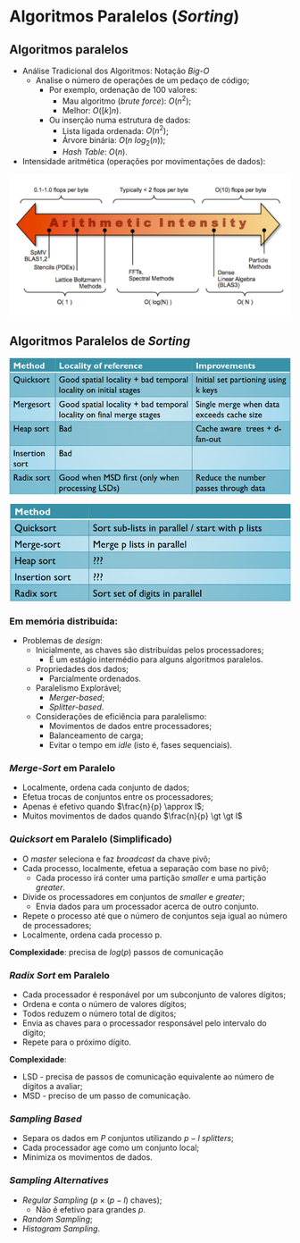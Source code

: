 # Algoritmos Paralelos (*Sorting*)

## Algoritmos paralelos

- Análise Tradicional dos Algoritmos: Notação *Big-O*
  - Analise o número de operações de um pedaço de código;
    - Por exemplo, ordenação de 100 valores:
      - Mau algoritmo (*brute force*): $O(n^2)$;
      - Melhor: $O([k]n)$.
    - Ou inserção numa estrutura de dados:
      - Lista ligada ordenada: $O(n^2)$;
      - Árvore binária: $O(n\ log_2(n))$;
      - *Hash Table*: $O(n)$.
- Intensidade aritmética (operações por movimentações de dados):

![image Intensidade Aritmética](images/arithmetic_int.png)

## Algoritmos Paralelos de *Sorting*

![image Algoritmos Paralelos de Sorting](images/parallel_sort.png)

![image Método](images/method_par_sort.png)

### Em memória distribuída:

- Problemas de *design*:
  - Inicialmente, as chaves são distribuídas pelos processadores;
    - É um estágio intermédio para alguns algoritmos paralelos.
  - Propriedades dos dados;
    - Parcialmente ordenados.
  - Paralelismo Explorável;
    - *Merger-based*;
    - *Splitter-based*.
  - Considerações de eficiência para paralelismo:
    - Movimentos de dados entre processadores;
    - Balanceamento de carga;
    - Evitar o tempo em *idle* (isto é, fases sequenciais).

### *Merge-Sort* em Paralelo

- Localmente, ordena cada conjunto de dados;
- Efetua trocas de conjuntos entre os processadores;
- Apenas é efetivo quando $\frac{n}{p} \approx l$;
- Muitos movimentos de dados quando $\frac{n}{p} \gt \gt l$

### *Quicksort* em Paralelo (Simplificado)

- O *master* seleciona e faz *broadcast* da chave pivô;
- Cada processo, localmente, efetua a separação com base no pivô;
  - Cada processo irá conter uma partição *smaller* e uma partição *greater*.
- Divide os processadores em conjuntos de *smaller* e *greater*;
  - Envia dados para um processador acerca de outro conjunto.
- Repete o processo até que o número de conjuntos seja igual ao número de processadores;
- Localmente, ordena cada processo p.

**Complexidade**: precisa de $log(p)$ passos de comunicação

### *Radix Sort* em Paralelo

- Cada processador é responável por um subconjunto de valores dígitos;
- Ordena e conta o número de valores dígitos;
- Todos reduzem o número total de dígitos;
- Envia as chaves para o processador responsável pelo intervalo do dígito;
- Repete para o próximo dígito.

**Complexidade**:
- LSD - precisa de passos de comunicação equivalente ao número de dígitos a avaliar;
- MSD - preciso de um passo de comunicação.

### *Sampling Based*

- Separa os dados em $P$ conjuntos utilizando $p - l$ *splitters*;
- Cada processador age como um conjunto local;
- Minimiza os movimentos de dados.

### *Sampling Alternatives*

- *Regular Sampling* ($p \times (p - l)$ chaves);
  - Não é efetivo para grandes $p$.
- *Random Sampling*;
- *Histogram Sampling*.
